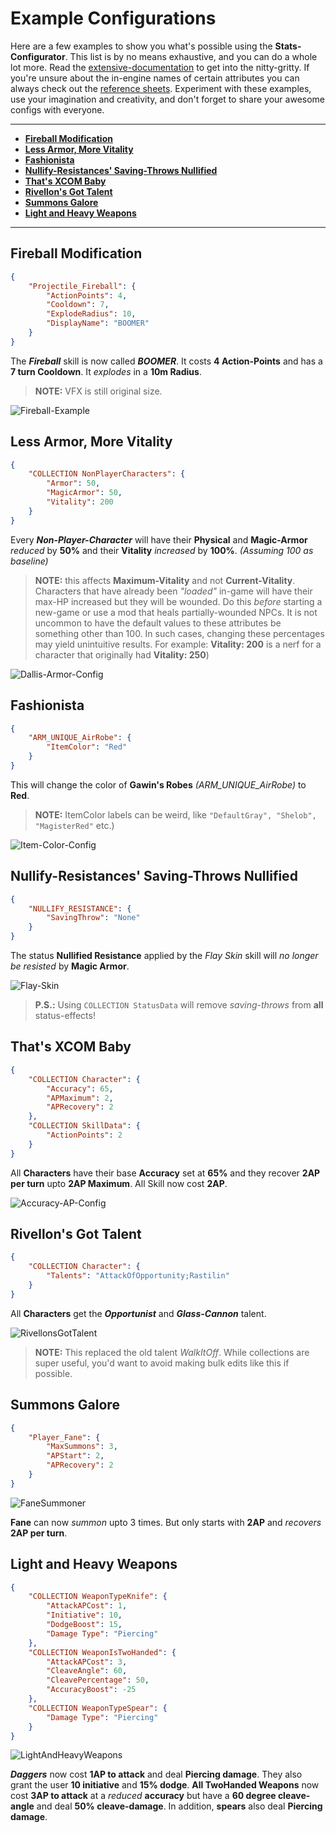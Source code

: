 # Example Configurations

Here are a few examples to show you what's possible using the **Stats-Configurator**. This list is by no means exhaustive, and you can do a whole lot more. Read the [extensive-documentation](Extensive-Documentation.md) to get into the nitty-gritty. If you're unsure about the in-engine names of certain attributes you can always check out the [reference sheets](Extensive-Documentation.md#References). Experiment with these examples, use your imagination and creativity, and don't forget to share your awesome configs with everyone.

---

- **[Fireball Modification](#Fireball-Modification)**
- **[Less Armor, More Vitality](#Less-Armor-More-Vitality)**
- **[Fashionista](#Fashionista)**
- **[Nullify-Resistances' Saving-Throws Nullified](#nullify-resistances-saving-throws-nullified)**
- **[That's XCOM Baby](#Thats-XCOM-Baby)**
- **[Rivellon's Got Talent](#rivellons-got-talent)**
- **[Summons Galore](#summons-galore)**
- **[Light and Heavy Weapons](#light-and-heavy-weapons)**

---

## Fireball Modification

```json
{
    "Projectile_Fireball": {
        "ActionPoints": 4,
        "Cooldown": 7,
        "ExplodeRadius": 10,
        "DisplayName": "BOOMER"
    }
}
```

The ***Fireball*** skill is now called ***BOOMER***. It costs **4 Action-Points** and has a **7 turn Cooldown**. It _explodes_ in a **10m Radius**.

> **NOTE:** VFX is still original size.

![Fireball-Example](https://imgur.com/Vc3NkF8.png)

## Less Armor, More Vitality

```json
{
    "COLLECTION NonPlayerCharacters": {
        "Armor": 50,
        "MagicArmor": 50,
        "Vitality": 200
    }
}
```

Every ***Non-Player-Character*** will have their **Physical** and **Magic-Armor** _reduced_ by **50%** and their **Vitality** _increased_ by **100%**. _(Assuming 100 as baseline)_

> **NOTE:** this affects **Maximum-Vitality** and not **Current-Vitality**. Characters that have already been _"loaded"_ in-game will have their max-HP increased but they will be wounded. Do this _before_ starting a new-game or use a mod that heals partially-wounded NPCs. It is not uncommon to have the default values to these attributes be something other than 100. In such cases, changing these percentages may yield unintuitive results. For example: **Vitality: 200** is a nerf for a character that originally had **Vitality: 250**)

![Dallis-Armor-Config](https://imgur.com/i6uw3Ky.png)

## Fashionista

```json
{
    "ARM_UNIQUE_AirRobe": {
        "ItemColor": "Red"
    }
}
```

This will change the color of **Gawin's Robes** _(ARM_UNIQUE_AirRobe)_ to **Red**.

>**NOTE:** ItemColor labels can be weird, like `"DefaultGray", "Shelob", "MagisterRed"` etc.)

![Item-Color-Config](https://imgur.com/hvb9DYM.png)

## Nullify-Resistances' Saving-Throws Nullified

```json
{
    "NULLIFY_RESISTANCE": {
        "SavingThrow": "None"
    }
}
```

The status **Nullified Resistance** applied by the _Flay Skin_ skill will _no longer be resisted_ by **Magic Armor**.

![Flay-Skin](https://i.imgur.com/zr4YcAO.png)

> **P.S.:** Using `COLLECTION StatusData` will remove _saving-throws_ from **all** status-effects!

## That's XCOM Baby

```json
{
    "COLLECTION Character": {
        "Accuracy": 65,
        "APMaximum": 2,
        "APRecovery": 2
    },
    "COLLECTION SkillData": {
        "ActionPoints": 2
    }
}
```

All **Characters** have their base **Accuracy** set at **65%** and they recover **2AP per turn** upto **2AP Maximum**. All Skill now cost **2AP**.

![Accuracy-AP-Config](https://imgur.com/glX91qP.png)

## Rivellon's Got Talent

```json
{
    "COLLECTION Character": {
        "Talents": "AttackOfOpportunity;Rastilin"
    }
}
```

All **Characters** get the ***Opportunist*** and ***Glass-Cannon*** talent.

![RivellonsGotTalent](https://imgur.com/XYIfDM2.png)

> **NOTE:** This replaced the old talent _WalkItOff_. While collections are super useful, you'd want to avoid making bulk edits like this if possible.

## Summons Galore

```json
{
    "Player_Fane": {
        "MaxSummons": 3,
        "APStart": 2,
        "APRecovery": 2
    }
}
```

![FaneSummoner](https://imgur.com/ujR8YjD.png)

**Fane** can now _summon_ upto 3 times. But only starts with **2AP** and _recovers_ **2AP per turn**.

## Light and Heavy Weapons

```json
{
    "COLLECTION WeaponTypeKnife": {
        "AttackAPCost": 1,
        "Initiative": 10,
        "DodgeBoost": 15,
        "Damage Type": "Piercing"
    },
    "COLLECTION WeaponIsTwoHanded": {
        "AttackAPCost": 3,
        "CleaveAngle": 60,
        "CleavePercentage": 50,
        "AccuracyBoost": -25
    },
    "COLLECTION WeaponTypeSpear": {
        "Damage Type": "Piercing"
    }
}
```

![LightAndHeavyWeapons](https://imgur.com/u58ACuM.png)

***Daggers*** now cost **1AP to attack** and deal **Piercing damage**. They also grant the user **10 initiative** and **15% dodge**. **All TwoHanded Weapons** now cost **3AP to attack** at a _reduced_ **accuracy** but have a **60 degree cleave-angle** and deal **50% cleave-damage**. In addition, **spears** also deal **Piercing damage**.
